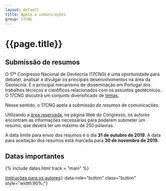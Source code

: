 ```yaml
---
layout: default
title: Apelo a comunicações
group: 17CNG
---
```


# {{page.title}}

## Submissão de resumos

O 17º Congresso Nacional de Geotecnia (17CNG) é uma oportunidade para debater, analisar e divulgar os principais desenvolvimentos na área da Geotecnia. 
É o principal mecanismo de disseminação em Portugal dos trabalhos técnicos e científicos relacionados com os assuntos geotécnicos.
O 17CNG discutirá um conjunto diversificado de [temas](objectives-CNG.html).
 
Nesse sentido, o 17CNG apela à *submissão de resumos* de comunicações.
 
Utilizando a [área reservada](submission-CNG.html), na página Web do Congresso, 
os autores encontram as informações necessárias para poderem submeter
um resumo, que deverá ter um máximo de 250 palavras.

A data limite para envio dos resumos é o dia **31 de outubro de 2019**.
A data para aceitação dos resumos está marcada para **30 de novembro de 2019**.


## <i class="fa fa-calendar"></i> Datas importantes

{% include dates.html track = "main" %}

[Instruções para os autores](submission-CNG.html){: data-role="button" class="button" style="width:90%;"}
